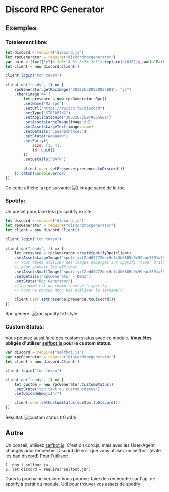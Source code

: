 # Discord RPC Generator

## Exemples

### Totalement libre:
```js
let discord = require("discord.js")
let rpcGenerator = require("discordrpcgenerator")
var uuid = ()=>([1e7]+-1e3+-4e3+-8e3+-1e11).replace(/[018]/g,a=>(a^Math.random()*16>>a/4).toString(16))// ou require("uuid/v4")
let client = new discord.Client()

client.login("ton token")

client.on("ready", () => {
    rpcGenerator.getRpcImage("383226320970055681", "js")
    .then(image => {
        let presence = new rpcGenerator.Rpc()
        .setName("Ma rpc")
        .setUrl("https://twitch.tv/discord")
        .setType("STREAMING")
        .setApplicationId("383226320970055681")
        .setAssetsLargeImage(image.id)
        .setAssetsLargeText(image.name)
        .setDetails(":pasdechance:")
        .setState("Waaaaaw")
        .setParty({
            size: [1, 4],
            id: uuid()
        })
        .setDetails("d4rk")

        client.user.setPresence(presence.toDiscord())
    }).catch(console.error)
})
```
Ce code affiche la rpc suivante:
![l'image sacré de la rpc](https://media.discordapp.net/attachments/572109264529653821/635929940113752074/unknown.png)

### Spotify:
Un preset pour faire les rpc spotify existe.
```js
let discord = require("discord.js")
let rpcGenerator = require("discordrpcgenerator")
let client = new discord.Client()

client.login("ton token")

client.on("ready", () => {
    let presence = rpcGenerator.createSpotifyRpc(client)
    .setAssetsLargeImage("spotify:f2ed07272dec9cfc3b6805e9c59eac3391a59bed")
    // vous devez utiliser des images hébergés sur spotify (cover d'album/playlist) 
    // pour pouvoir les afficher.
    .setAssetsSmallImage("spotify:f2ed07272dec9cfc3b6805e9c59eac3391a59bed")
    .setDetails("RpcGenerator - Demo")
    .setState("Rpc Generator")
    // Le name est un champ réservé à spotify. 
    // Vous ne pouvez donc pas utiliser le setName().

    client.user.setPresence(presence.toDiscord())
})
```
Rpc généré: 
![rpc spotify tr0 stylé](https://cdn.discordapp.com/attachments/572109264529653821/635937228815728661/unknown.png)

### Custom Status:
Vous pouvez aussi faire des custom status avec ce module.
**Vous êtes obligés d'utiliser [selfbot.js](https://www.npmjs.com/package/selfbot.js) pour le custom status.**
```js
var discord = require("selfbot.js")
var rpcGenerator = require("discordrpcgenerator")
let client = new discord.Client()

client.login("ton token")

client.on("ready", () => {
    let custom = new rpcGenerator.CustomStatus()
    .setState("ton text du custom status")
    .setUnicodeEmoji("⚡")

    client.user.setCustomStatus(custom.toDiscord())
})
```
Résultat:
![custom status tr0 d4rk](https://media.discordapp.net/attachments/572109264529653821/640573980818014228/unknown.png)

## Autre
Un conseil, utilisez [selfbot.js](https://www.npmjs.com/package/selfbot.js). C'est discord.js, mais avec les User-Agent changés pour empêcher Discord de voir que vous utilisez un selfbot. (évite les ban discord)
Pour l'utiliser:
```
1. npm i selfbot.js
2. let discord = require("selfbot.js")
```

Dans la prochaine version: Vous pourrez faire des recherche sur l'api de spotify à partir du module. Util pour trouver vos assets de spotify